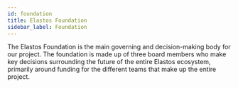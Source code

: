 ```yaml
---
id: foundation
title: Elastos Foundation
sidebar_label: Foundation
---
```


The Elastos Foundation is the main governing and decision-making body for our project. The foundation is made up of three board members who make key decisions surrounding the future of the entire Elastos ecosystem, primarily around funding for the different teams that make up the entire project.
